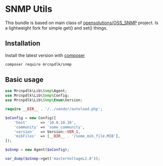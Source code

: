  # SNMP Utils
 
 This bundle is based on main class of [opensolutions/OSS_SNMP](https://github.com/opensolutions/OSS_SNMP) project.
 Is a lightweight fork for simple get() and set() things.
 
 ## Installation
 
 Install the latest version with [composer](https://packagist.org/packages/mrcnpdlk/snmp)
 ```bash
 composer require mrcnpdlk/snmp
 ```
 
 ## Basic usage

```php
use Mrcnpdlk\Lib\Snmp\Agent;
use Mrcnpdlk\Lib\Snmp\Config;
use Mrcnpdlk\Lib\Snmp\Enum\Version;

require __DIR__ . '/../vendor/autoload.php';

$oConfig = new Config([
    'host'      => '10.0.10.10',
    'community' => 'some_community',
    'version'   => Version::VER_1,
    'mibFiles'  => [__DIR__ . '/some_mib_file.MIB'],
]);

$oSnmp = new Agent($oConfig);

var_dump($oSnmp->get('masterVoltageL2.0'));
```
